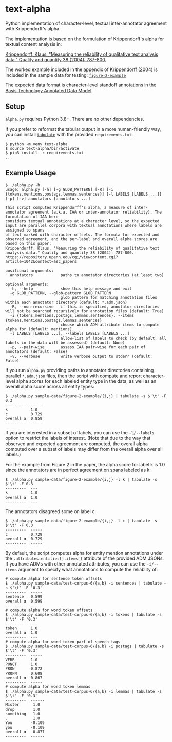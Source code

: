 # text-alpha
Python implementation of character-level, textual inter-annotator agreement with Krippendorff's alpha.

The implementation is based on the formulation of Krippendorff's alpha for textual content analysis in:

[Krippendorff, Klaus. "Measuring the reliability of qualitative text analysis data."
Quality and quantity 38 (2004): 787-800.](https://repository.upenn.edu/cgi/viewcontent.cgi?article=1042&context=asc_papers)

The worked example included in the appendix of [Krippendorff (2004)]((https://repository.upenn.edu/cgi/viewcontent.cgi?article=1042&context=asc_papers)) is included in the sample data for testing: [`figure-2-example`](https://github.com/zyocum/text-alpha/tree/main/sample-data/figure-2-example)

The expected data format is character-level standoff annotations in the [Basis Technology Annotated Data Model](https://github.com/basis-technology-corp/annotated-data-model).

## Setup
`alpha.py` requires Python 3.8+.  There are no other dependencies.

If you prefer to reformat the tabular output in a more human-friendly way, you can install [`tabulate`](https://github.com/astanin/python-tabulate) with the provided `requirements.txt`:

```shell
$ python -m venv text-alpha
$ source text-alpha/bin/activate
$ pip3 install -r requirements.txt
...
```

## Example Usage
```
$ ./alpha.py -h
usage: alpha.py [-h] [-g GLOB_PATTERN] [-R] [-i {tokens,mentions,postags,lemmas,sentences}] [-l LABELS [LABELS ...]] [-p] [-v] annotators [annotators ...]

This script computes Krippendorff's alpha, a measure of inter-annotator agreement (a.k.a. IAA or inter-annotator reliability). The formulation of IAA here
considers textual annotations at a character level, so the expected input are parallel corpora with textual annotations where labels are assigned to spans
of text marked with character offsets. The formula for expected and observed agreement, and the per-label and overall alpha scores are based on this paper:
Krippendorff, Klaus. "Measuring the reliability of qualitative text analysis data." Quality and quantity 38 (2004): 787-800.
https://repository.upenn.edu/cgi/viewcontent.cgi?article=1042&context=asc_papers

positional arguments:
  annotators            paths to annotator directories (at least two)

optional arguments:
  -h, --help            show this help message and exit
  -g GLOB_PATTERN, --glob-pattern GLOB_PATTERN
                        glob pattern for matching annotation files within each annotator directory (default: *.adm.json)
  -R, --non-recursive   if this is specified, annotator directories will not be searched recursively for annotation files (default: True)
  -i {tokens,mentions,postags,lemmas,sentences}, --items {tokens,mentions,postags,lemmas,sentences}
                        choose which ADM attribute items to compute alpha for (default: mentions)
  -l LABELS [LABELS ...], --labels LABELS [LABELS ...]
                        allow-list of labels to check (by default, all labels in the data will be assessed) (default: None)
  -p, --pair-wise       assess IAA pair-wise for each pair of annotators (default: False)
  -v, --verbose         write verbose output to stderr (default: False)
```

If you run `alpha.py` providing paths to annotator directories containing parallel `*.adm.json` files, then the script with compute and report character-level alpha scores for each labeled entity type in the data, as well as an overall alpha score across all entity types:

```
$ ./alpha.py sample-data/figure-2-example/{i,j} | tabulate -s $'\t' -F 0.3
---------  -----
k          1.0
c          0.729
overall α  0.859
---------  -----
```

If you are interested in a subset of labels, you can use the `-l/--labels` option to restrict the labels of interest.  (Note that due to the way that observed and expected agreement are computed, the overall alpha computed over a subset of labels may differ from the overall alpha over all labels.)

For the example from Figure 2 in the paper, the alpha score for label k is 1.0 since the annotators are in perfect agreement on spans labeled as k:

```
$ ./alpha.py sample-data/figure-2-example/{i,j} -l k | tabulate -s $'\t' -F 0.3  
---------  ---
k          1.0
overall α  1.0
---------  ---
```

The annotators disagreed some on label c:

```
$ ./alpha.py sample-data/figure-2-example/{i,j} -l c | tabulate -s $'\t' -F 0.3 
---------  -----
c          0.729
overall α  0.729
---------  -----
```

By default, the script computes alpha for entity mention annotations under the `.attributes.entities[].items[]` attribute of the provided ADM JSONs.  If you have ADMs with other annotated attributes, you can use the `-i/--items` argument to specify what annotations to compute the reliablity of:

```
# compute alpha for sentence token offsets
$ ./alpha.py sample-data/test-corpus-6/{a,b} -i sentences | tabulate -s $'\t' -F '0.3'               
---------  -----
sentence   0.599
overall α  0.599
---------  -----
# compute alpha for word token offsets
$ ./alpha.py sample-data/test-corpus-6/{a,b} -i tokens | tabulate -s $'\t' -F '0.3'           
---------  ---
token      1.0
overall α  1.0
---------  ---
# compute alpha for word token part-of-speech tags
$ ./alpha.py sample-data/test-corpus-6/{a,b} -i postags | tabulate -s $'\t' -F '0.3'      
---------  -----
VERB       1.0
PUNCT      1.0
PRON       0.872
PROPN      0.608
overall α  0.867
---------  -----
# compute alpha for word token lemmas
$ ./alpha.py sample-data/test-corpus-6/{a,b} -i lemmas | tabulate -s $'\t' -F '0.3'        
---------  ------
Mister      1.0
drop        1.0
something   1.0
.           1.0
You        -0.109
you        -0.109
overall α   0.877
---------  ------
```

